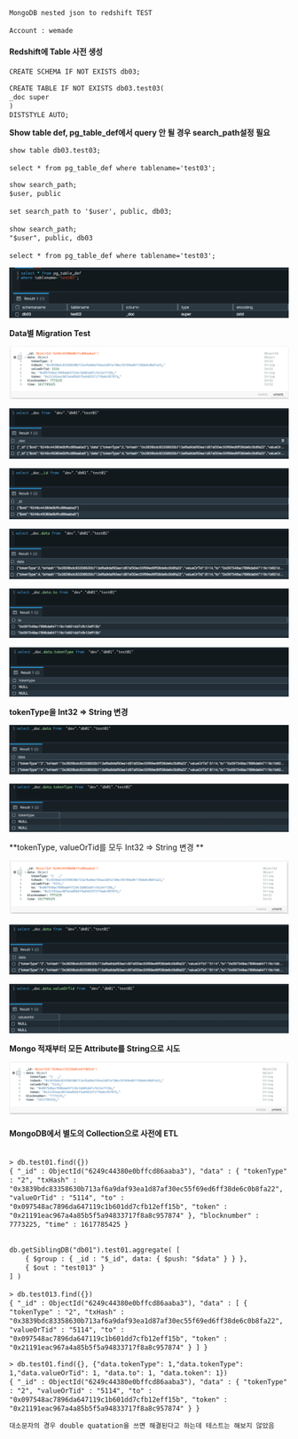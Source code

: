 ```
MongoDB nested json to redshift TEST

Account : wemade

```



#### Redshift에 Table 사전 생성

```
CREATE SCHEMA IF NOT EXISTS db03;
```

```
CREATE TABLE IF NOT EXISTS db03.test03(
_doc super
)
DISTSTYLE AUTO;
```



**Show table def, pg_table_def에서 query 안 될 경우 search_path설정 필요**

```
show table db03.test03;

select * from pg_table_def where tablename='test03';
```

```
show search_path;
$user, public

set search_path to '$user', public, db03;

show search_path;
"$user", public, db03

select * from pg_table_def where tablename='test03';
```

![image-20220405104615501](images/image-20220405104615501.png)



**Data별 Migration Test**

![image-20220405111753162](images/image-20220405111753162.png)



![image-20220405112057480](images/image-20220405112057480.png)

![image-20220405112120328](images/image-20220405112120328.png)

![image-20220405112145330](images/image-20220405112145330.png)

![image-20220405112217235](images/image-20220405112217235.png)

![image-20220405112244993](images/image-20220405112244993.png)



**tokenType을 Int32 => String 변경**

![image-20220405112847030](images/image-20220405112847030.png)

![image-20220405112904885](images/image-20220405112904885.png)



**tokenType, valueOrTid를 모두 Int32 => String 변경 **

![image-20220405112947513](images/image-20220405112947513.png)

![image-20220405113144856](images/image-20220405113144856.png)

![image-20220405113205232](images/image-20220405113205232.png)



**Mongo 적재부터 모든 Attribute를 String으로 시도**

![image-20220405114401908](images/image-20220405114401908.png)



#### MongoDB에서 별도의 Collection으로 사전에 ETL

```

> db.test01.find({})
{ "_id" : ObjectId("6249c44380e0bffcd86aaba3"), "data" : { "tokenType" : "2", "txHash" : "0x3839bdc83358630b713af6a9daf93ea1d87af30ec55f69ed6ff38de6c0b8fa22", "valueOrTid" : "5114", "to" : "0x097548ac7896da647119c1b601dd7cfb12eff15b", "token" : "0x21191eac967a4a85b5f5a94833717f8a8c957874" }, "blocknumber" : 7773225, "time" : 1617785425 }


```



```
db.getSiblingDB("db01").test01.aggregate( [
    { $group : { _id : "$_id", data: { $push: "$data" } } },
    { $out : "test013" }
] )

> db.test013.find({})
{ "_id" : ObjectId("6249c44380e0bffcd86aaba3"), "data" : [ { "tokenType" : "2", "txHash" : "0x3839bdc83358630b713af6a9daf93ea1d87af30ec55f69ed6ff38de6c0b8fa22", "valueOrTid" : "5114", "to" : "0x097548ac7896da647119c1b601dd7cfb12eff15b", "token" : "0x21191eac967a4a85b5f5a94833717f8a8c957874" } ] }

```



```
> db.test01.find({}, {"data.tokenType": 1,"data.tokenType": 1,"data.valueOrTid": 1, "data.to": 1, "data.token": 1})
{ "_id" : ObjectId("6249c44380e0bffcd86aaba3"), "data" : { "tokenType" : "2", "valueOrTid" : "5114", "to" : "0x097548ac7896da647119c1b601dd7cfb12eff15b", "token" : "0x21191eac967a4a85b5f5a94833717f8a8c957874" } }

```



```
대소문자의 경우 double quatation을 쓰면 해결된다고 하는데 테스트는 해보지 않았음

```



























